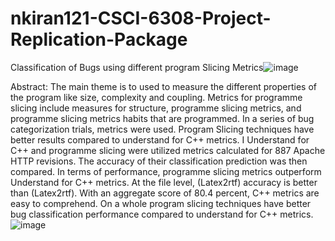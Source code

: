 # nkiran121-CSCI-6308-Project-Replication-Package

Classification of Bugs using different program Slicing Metrics![image](https://user-images.githubusercontent.com/103388788/162644157-034e0ac7-5931-4e2b-9594-19f39042a31c.png)


Abstract:
The main theme is to used to measure the different properties of the program like size, complexity and coupling. Metrics for programme slicing include measures for structure, programme slicing metrics, and programme slicing metrics habits that are programmed. In a series of bug categorization trials, metrics were used. Program Slicing techniques have better results compared to understand for C++ metrics.
I Understand for C++ and programme slicing were utilized metrics calculated for 887 Apache HTTP revisions. The accuracy of their classification prediction was then compared. In terms of performance, programme slicing metrics outperform Understand for C++ metrics. At the file level, (Latex2rtf) accuracy is better than (Latex2rtf). With an aggregate score of 80.4 percent, C++ metrics are easy to comprehend. On a whole program slicing techniques have better bug classification performance compared to understand for C++ metrics.
![image](https://user-images.githubusercontent.com/103388788/162644130-0928012d-c206-41e9-b5b1-d53a754b020a.png)
